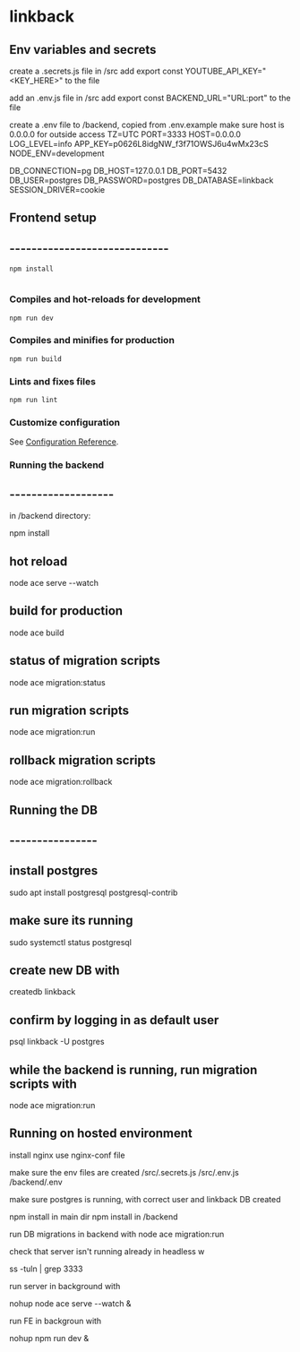 # linkback

## Env variables and secrets

create a .secrets.js file in /src
add export const YOUTUBE_API_KEY="<KEY_HERE>" to the file

add an .env.js file in /src
add export const BACKEND_URL="URL:port" to the file

create a .env file to /backend, copied from .env.example
make sure host is 0.0.0.0 for outside access
  TZ=UTC
  PORT=3333
  HOST=0.0.0.0
  LOG_LEVEL=info
  APP_KEY=p0626L8idgNW_f3f71OWSJ6u4wMx23cS
  NODE_ENV=development

  DB_CONNECTION=pg
  DB_HOST=127.0.0.1
  DB_PORT=5432
  DB_USER=postgres
  DB_PASSWORD=postgres
  DB_DATABASE=linkback
  SESSION_DRIVER=cookie


## Frontend setup
## -----------------------------
```
npm install


```

### Compiles and hot-reloads for development
```
npm run dev
```

### Compiles and minifies for production
```
npm run build
```

### Lints and fixes files
```
npm run lint
```

### Customize configuration
See [Configuration Reference](https://cli.vuejs.org/config/).


### Running the backend
## -------------------

in /backend directory:

npm install 

## hot reload

node ace serve --watch

## build for production

node ace build

## status of migration scripts

node ace migration:status

## run migration scripts

node ace migration:run

## rollback migration scripts

node ace migration:rollback



## Running the DB
## ----------------

## install postgres

  sudo apt install postgresql postgresql-contrib

## make sure its running 

  sudo systemctl status postgresql

## create new DB with

  createdb linkback

## confirm by logging in as default user

  psql linkback -U postgres

## while the backend is running, run migration scripts with

  node ace migration:run


## Running on hosted environment

install nginx
use nginx-conf file

make sure the env files are created
/src/.secrets.js
/src/.env.js
/backend/.env

make sure postgres is running, with correct user and linkback DB created

npm install in main dir
npm install in /backend

run DB migrations in backend with node ace migration:run

check that server isn't running already in headless w

  ss -tuln | grep 3333

run server in background with 

  nohup node ace serve --watch &

run FE in backgroun with

  nohup npm run dev &


